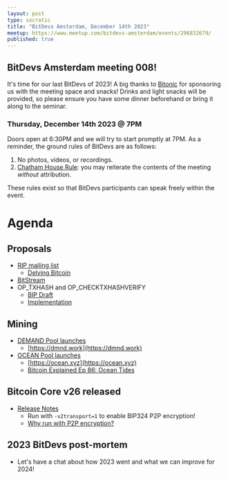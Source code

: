 ```yaml
---
layout: post
type: socratic
title: "BitDevs Amsterdam, December 14th 2023"
meetup: https://www.meetup.com/bitdevs-amsterdam/events/296832679/
published: true
---
```


## BitDevs Amsterdam meeting 008!

It's time for our last BitDevs of 2023! A big thanks to [Bitonic](https://bitonic.nl/) for sponsoring us with the meeting space and snacks! Drinks and light snacks will be provided, so please ensure you have some dinner beforehand or bring it along to the seminar.

### Thursday, December 14th 2023 @ 7PM

Doors open at 6:30PM and we will try to start promptly at 7PM. As a reminder, the ground rules of BitDevs are as follows:

1. No photos, videos, or recordings.
1. [Chatham House Rule](https://en.wikipedia.org/wiki/Chatham_House_Rule): you may
   reiterate the contents of the meeting *without* attribution.

These rules exist so that BitDevs participants can speak freely within the event.

# Agenda

## Proposals

* [RIP mailing list](https://lists.linuxfoundation.org/pipermail/bitcoin-dev/2023-November/022134.html)
  * [Delving Bitcoin](https://delvingbitcoin.org)
* [BitStream](https://robinlinus.com/bitstream.pdf)
* OP\_TXHASH and OP\_CHECKTXHASHVERIFY
  * [BIP Draft](https://github.com/bitcoin/bips/pull/1500)
  * [Implementation](https://github.com/bitcoin/bitcoin/pull/29050)

## Mining
* [DEMAND Pool launches](https://bitcoinmagazine.com/business/demand-launches-worlds-first-stratum-v2-bitcoin-mining-pool)
  * [https://dmnd.work](https://dmnd.work)
* [OCEAN Pool launches](https://bitcoinmagazine.com/business/ocean-jack-dorsey-funds-bitcoin-mining-pool)
  * [https://ocean.xyz](https://ocean.xyz)
  * [Bitcoin Explained Ep 86: Ocean Tides](https://bitcoinexplainedpodcast.com/@nado/episodes/episode-86-ocean-tides-hktbg)

## Bitcoin Core v26 released

* [Release Notes](https://github.com/bitcoin/bitcoin/blob/26.x/doc/release-notes.md)
  * Run with `-v2transport=1` to enable BIP324 P2P encryption!
  * [Why run with P2P encryption?](https://github.com/bitcoin/bips/blob/master/bip-0324.mediawiki#motivation)

## 2023 BitDevs post-mortem

* Let's have a chat about how 2023 went and what we can improve for 2024!

